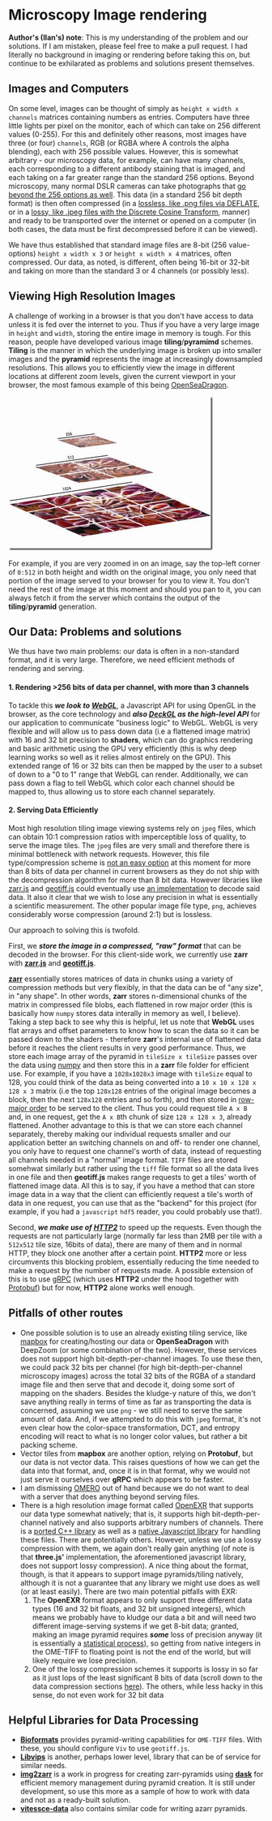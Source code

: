 # Microscopy Image rendering

**Author's (Ilan's) note**: This is my understanding of the problem and our solutions. If I am mistaken, please feel free to make a pull request. I had literally no background in imaging or rendering before taking this on, but continue to be exhilarated as problems and solutions present themselves.

## Images and Computers

On some level, images can be thought of simply as `height x width x channels` matrices containing numbers as entries. Computers have three little lights per pixel on the monitor, each of which can take on 256 different values (0-255). For this and definitely other reasons, most images have three (or four) `channels`, RGB (or RGBA where A controls the alpha blending), each with 256 possible values. However, this is somewhat arbitrary - our microscopy data, for example, can have many channels, each corresponding to a different antibody staining that is imaged, and each taking on a far greater range than the standard 256 options. Beyond microscopy, many normal DSLR cameras can take photographs that [go beyond the 256 options as well](https://www.dpbestflow.org/camera/sensor#depth). This data (in a standard 256 bit depth format) is then often compressed (in a [lossless, like .png files via DEFLATE](https://en.wikipedia.org/wiki/Portable_Network_Graphics#Compression), or in a [lossy, like .jpeg files with the Discrete Cosine Transform](https://en.wikipedia.org/wiki/JPEG#JPEG_codec_example), manner) and ready to be transported over the internet or opened on a computer (in both cases, the data must be first decompressed before it can be viewed).

We have thus established that standard image files are 8-bit (256 value-options) `height x width x 3` or `height x width x 4` matrices, often compressed. Our data, as noted, is different, often being 16-bit or 32-bit and taking on more than the standard 3 or 4 channels (or possibly less).

## Viewing High Resolution Images

A challenge of working in a browser is that you don't have access to data unless it is fed over the internet to you. Thus if you have a very large image in `height` and `width`, storing the entire image in memory is tough. For this reason, people have developed various image **tiling**/**pyramimd** schemes. **Tiling** is the manner in which the underlying image is broken up into smaller images and the **pyramid** represents the image at increasingly downsampled resolutions. This allows you to efficiently view the image in different locations at different zoom levels, given the current viewport in your browser, the most famous example of this being [OpenSeaDragon](https://openseadragon.github.io/).

![alt text](deepzoom_example.jpg)

For example, if you are very zoomed in on an image, say the top-left corner of `0:512` in both height and width on the original image, you only need that portion of the image served to your browser for you to view it. You don't need the rest of the image at this moment and should you pan to it, you can always fetch it from the server which contains the output of the **tiling**/**pyramid** generation.

## Our Data: Problems and solutions

We thus have two main problems: our data is often in a non-standard format, and it is very large. Therefore, we need efficient methods of rendering and serving.

#### 1. Rendering >256 bits of data per channel, with more than 3 channels

To tackle this **_we look to [WebGL](https://developer.mozilla.org/en-US/docs/Web/API/WebGL_API)_**, a Javascript API for using OpenGL in the browser, as the core technology and **_also [DeckGL](https://deck.gl/#/) as the high-level API_** for our application to communicate "business logic" to WebGL. WebGL is very flexible and will allow us to pass down data (i.e a flattened image matrix) with 16 and 32 bit precision to **shaders**, which can do graphics rendering and basic arithmetic using the GPU very efficiently (this is why deep learning works so well as it relies almost entirely on the GPU). This extended range of 16 or 32 bits can then be mapped by the user to a subset of down to a "0 to 1" range that WebGL can render. Additionally, we can pass down a flag to tell WebGL which color each channel should be mapped to, thus allowing us to store each channel separately.

#### 2. Serving Data Efficiently

Most high resolution tiling image viewing systems rely on `jpeg` files, which can obtain 10:1 compression ratios with imperceptible loss of quality, to serve the image tiles. The `jpeg` files are very small and therefore there is minimal bottleneck with network requests. However, this file type/compression scheme is [not an easy option](https://caniuse.com/#feat=jpegxr) at this moment for more than 8 bits of data per channel in current browsers as they do not ship with the decompression algorithm for more than 8 bit data. However libraries like [zarr.js](https://github.com/gzuidhof/zarr.js) and [geotiff.js](https://github.com/geotiffjs/geotiff.js) could eventually use [an implementation](https://github.com/mozilla/pdf.js/blob/fa4b431091c51a82315dce7da7b848cc6498bcea/src/core/jpg.js) to decode said data. It also it clear that we wish to lose any precision in what is essentially a scientific measurement. The other popular image file type, `png`, achieves considerably worse compression (around 2:1) but is lossless.

Our approach to solving this is twofold.

First, we **_store the image in a compressed, "raw" format_** that can be decoded in the browser. For this client-side work, we currently use **zarr** with **[zarr.js](https://github.com/gzuidhof/zarr.js)** and **[geotiff.js](https://github.com/geotiffjs/geotiff.js)**.

**[zarr](https://zarr.readthedocs.io/en/stable/)** essentially stores matrices of data in chunks using a variety of compression methods but very flexibly, in that the data can be of "any size", in "any shape". In other words, **zarr** stores n-dimensional chunks of the matrix in compressed file blobs, each flattened in row major order (this is basically how `numpy` stores data interally in memory as well, I believe). Taking a step back to see why this is helpful, let us note that **WebGL** uses flat arrays and offset parameters to know how to scan the data so it can be passed down to the shaders - therefore **zarr**'s internal use of flattened data before it reaches the client results in very good performance. Thus, we store each image array of the pyramid in `tileSize x tileSize` passes over the data using [numpy](https://numpy.org/) and then store this in a **zarr** file folder for efficient use. For example, if you have a `1028x1028x3` image with `tileSize` equal to 128, you could think of the data as being converted into a `10 x 10 x 128 x 128 x 3` matrix (i.e the top `128x128` entries of the original image becomes a block, then the next `128x128` entries and so forth), and then stored in [row-major order](https://en.wikipedia.org/wiki/Row-_and_column-major_order) to be served to the client. Thus you could request tile `A x B` and, in one request, get the `A x B`th chunk of size `128 x 128 x 3`, already flattened. Another advantage to this is that we can store each channel separately, thereby making our individual requests smaller and our application better an switching channels on and off- to render one channel, you only have to request one channel's worth of data, instead of requesting all channels needed in a "normal" image format. `TIFF` files are stored somehwat similarly but rather using the `tiff` file format so all the data lives in one file and then **geotiff.js** makes range requests to get a tiles' worth of flattened image data. All this is to say, if you have a method that can store image data in a way that the client can efficiently request a tile's worth of data in one request, you can use that as the "backend" for this project (for example, if you had a `javascript` `hdf5` reader, you could probably use that!).

Second, **_we make use of [HTTP2](https://en.wikipedia.org/wiki/HTTP/2)_** to speed up the requests. Even though the requests are not particularly large (normally far less than 2MB per tile with a `512x512` tile size, 16bits of data), there are many of them and in normal HTTP, they block one another after a certain point. **HTTP2** more or less circumvents this blocking problem, essentially reducing the time needed to make a request by the number of requests made. A possible extension of this is to use [gRPC](https://en.wikipedia.org/wiki/GRPC) (which uses **HTTP2** under the hood together with [Protobuf](https://en.wikipedia.org/wiki/Protocol_Buffers)) but for now, **HTTP2** alone works well enough.

## Pitfalls of other routes

- One possible solution is to use an already existing tiling service, like [mapbox](https://www.mapbox.com) for creating/hosting our data or **OpenSeaDragon** with DeepZoom (or some combination of the two). However, these services does not support high bit-depth-per-channel images. To use these then, we could pack 32 bits per channel (for high bit-depth-per-channel microscopy images) across the total 32 bits of the RGBA of a standard image file and then serve that and decode it, doing some sort of mapping on the shaders. Besides the kludge-y nature of this, we don't save anything really in terms of time as far as transporting the data is concerned, assuming we use `png` - we still need to serve the same amount of data. And, if we attempted to do this with `jpeg` format, it's not even clear how the color-space transformation, DCT, and entropy encoding will react to what is no longer color values, but rather a bit packing scheme.
- Vector tiles from **mapbox** are another option, relying on **Protobuf**, but our data is not vector data. This raises questions of how we can get the data into that format, and, once it is in that format, why we would not just serve it ourselves over **gRPC** which appears to be faster.
- I am dismissing [OMERO](https://www.openmicroscopy.org/omero/) out of hand because we do not want to deal with a server that does anything beyond serving files.
- There is a high resolution image format called [OpenEXR](https://www.openexr.com/) that supports our data type somewhat natively; that is, it supports high bit-depth-per-channel natively and also supports arbitrary numbers of channels. There is a [ported C++ library](https://github.com/disneyresearch/openexr-wrap-em) as well as a [native Javascript library](https://github.com/mrdoob/three.js/blob/45418089bd5633e856384a8c0beefced87143334/examples/jsm/loaders/EXRLoader.js#L204) for handling these files. There are potentially others. However, unless we use a lossy compression with them, we again don't really gain anything (of note is that **three.js'** implementation, the aforementioned javascript library, does not support lossy compression). A nice thing about the format, though, is that it appears to support image pyramids/tiling natively, although it is not a guarantee that any library we might use does as well (or at least easily). There are two main potential pitfalls with EXR:
  1. The **OpenEXR** format appears to only support three different data types (16 and 32 bit floats, and 32 bit unsigned integers), which means we probably have to kludge our data a bit and will need two different image-serving systems if we get 8-bit data; granted, making an image pyramid requires **_some_** loss of precision anyway (it is essentially a [statistical process](<https://en.wikipedia.org/wiki/Pyramid_(image_processing)>)), so getting from native integers in the OME-TIFF to floating point is not the end of the world, but will likely require we lose precision.
  2. One of the lossy compression schemes it supports is lossy in so far as it just lops of the least significant 8 bits of data (scroll down to the data compression sections [here](https://www.openexr.com/documentation/TechnicalIntroduction.pdf)). The others, while less hacky in this sense, do not even work for 32 bit data

## Helpful Libraries for Data Processing

- **[Bioformats](https://docs.openmicroscopy.org/bio-formats/6.0.1/users/comlinetools/conversion.html)** provides pyramid-writing capabilities for `OME-TIFF` files. With these, you should configure `Viv` to use `geotiff.js`.
- **[Libvips](https://github.com/libvips/libvips)** is another, perhaps lower level, library that can be of service for similar needs.
- **[img2zarr](https://github.com/hubmapconsortium/img2zarr)** is a work in progress for creating zarr-pyramids using **[dask](https://github.com/dask/dask)** for efficient memory management during pyramid creation. It is still under development, so use this more as a sample of how to work with data and not as a ready-built solution.
- **[vitessce-data](https://github.com/hubmapconsortium/vitessce-data/blob/master/python/tile_zarr_base.py)** also contains similar code for writing azarr pyramids.
